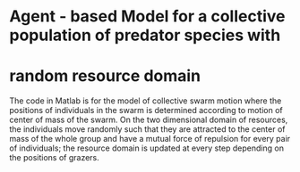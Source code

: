 # Agent - based Model for a collective population of predator species with
# random resource domain 

 The code in Matlab is for the model of collective swarm motion where the positions of individuals
in the swarm is determined according to motion of center of mass of the swarm.
On the two dimensional domain of resources, the individuals move randomly
such that they are attracted to the center of mass of the whole group and have a mutual force of
repulsion for every pair of individuals; the resource domain is updated at every 
step depending on the positions of grazers.  
